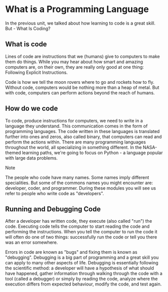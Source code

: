 # What is a Programming Language

In the previous unit, we talked about how learning to code is a great skill. But - What Is Coding?

## What is code

Lines of code are instructions that we (humans) give to computers to make them do things. While you may hear about how smart and amazing computers are, on their own, they are really only good at one thing: Following Explicit Instructions. 

Code is how we tell the moon rovers where to go and rockets how to fly. Without code, computers would be nothing more than a heap of metal. But with code, computers can perform actions beyond the reach of humans.

## How do we code

To code, produce instructions for computers, we need to write in a language they understand. This communication comes in the form of programming languages. The code written in these languages is translated further into ones and zeros, also called binary, that computers can read and perform the actions within. There are many programming languages throughout the world, all specializing in something different. In the NASA-themed learning paths, we're going to focus on Python - a language popular with large data problems.

> [!NOTE]
> The people who code have many names. Some names imply different specialities. But some of the commons names you might encounter are: developer, coder, and programmer. During these modules you will see us refer to people who write code as "developers".

## Running and Debugging Code

After a developer has written code, they execute (also called "run") the code. Executing code tells the computer to start reading the code and performing the instructions. When you tell the computer to run the code it will often do one of two things: successfully run the code or tell you there was an error somewhere.

Errors in code are known as "bugs" and fixing them is known as "debugging". Debugging is a big part of programming and a great skill you can apply to many other aspects of life. Debugging is essentially following the scientific method: a developer will have a hypothesis of what should have happened, gather information through walking through the code with a tool (called a debugger) or simply by reading the code, analyze where the execution differs from expected behaviour, modify the code, and test again. 

